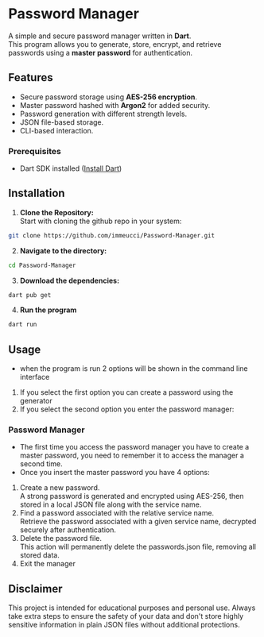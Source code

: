 # Password Manager 

A simple and secure password manager written in **Dart**.  
This program allows you to generate, store, encrypt, and retrieve passwords using a **master password** for authentication.

## Features 
- Secure password storage using **AES-256 encryption**.
- Master password hashed with **Argon2** for added security.
- Password generation with different strength levels.
- JSON file-based storage.
- CLI-based interaction.

### Prerequisites
- Dart SDK installed ([Install Dart](https://dart.dev/get-dart))

## Installation
1. **Clone the Repository:**  
   Start with cloning the github repo in your system:
```bash
git clone https://github.com/immeucci/Password-Manager.git
```
2. **Navigate to the directory:**
```bash
cd Password-Manager
```
3. **Download the dependencies:**
```bash
dart pub get
```
4. **Run the program**
```bash
dart run
```

## Usage
- when the program is run 2 options will be shown in the command line interface
1. If you select the first option you can create a password using the generator
2. If you select the second option you enter the password manager:

### Password Manager
- The first time you access the password manager you have to create a master password, you need to remember it to access the manager a second time.
- Once you insert the master password you have 4 options:
1. Create a new password.  
   A strong password is generated and encrypted using AES-256, then stored in a local JSON file along with the service name.
2. Find a password associated with the relative service name.  
   Retrieve the password associated with a given service name, decrypted securely after authentication. 
3. Delete the password file.  
   This action will permanently delete the passwords.json file, removing all stored data.
4. Exit the manager

## Disclaimer
This project is intended for educational purposes and personal use.
Always take extra steps to ensure the safety of your data and don't store highly sensitive information in plain JSON files without additional protections.
